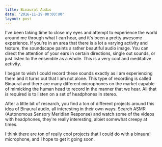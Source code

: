 ```yaml
---
title: Binaural Audio
date: '2016-11-29 00:00:00'
layout: post
---
```


I've been taking time to close my eyes and attempt to experience the world around me through what I can hear, and it's been a pretty awesome experience. If you're in an area that there is a lot a varying activity and texture, the soundscape paints a rather beautiful audio image. You can direct the attention of your ears in certain directions, single out sounds, or just listen to the ensemble as a whole. This is a very cool and meditative activity.

I began to wish I could record these sounds exactly as I am experiencing them and it turns out that I am not alone. This type of recording is called Binaural and there are many different microphones on the market capable of mimicking the human head to record in the manner that we hear. All that is required is to listen on a set of headphones in stereo.

After a little bit of research, you find a ton of different projects around this idea of Binaural audio, all interesting in their own ways. Search ASMR (Autonomous Sensory Meridian Response) and watch some of the videos with headphones, they're really interesting, albiet somewhat creepy at times.

I think there are ton of really cool projects that I could do with a binaural microphone, and I hope to get it going soon.